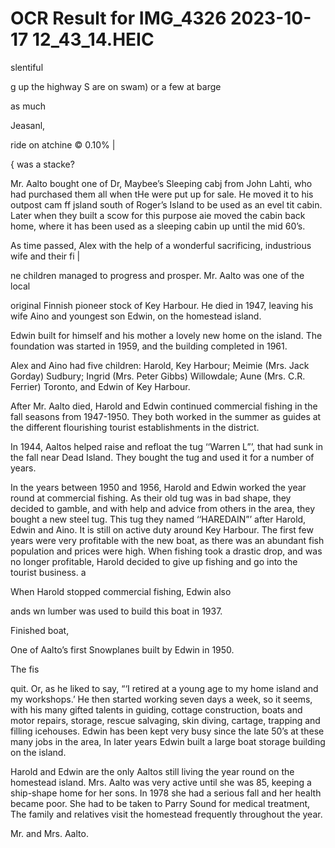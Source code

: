 # OCR Result for IMG_4326 2023-10-17 12_43_14.HEIC

slentiful

g up the
highway
S are on
swam)
or a few
at barge

as much

Jeasanl,

ride on
atchine ©
0.10% |

{ was a
stacke?

Mr. Aalto bought one of Dr, Maybee’s Sleeping cabj
from John Lahti, who had purchased them all when tHe
were put up for sale. He moved it to his outpost cam ff
jsland south of Roger’s Island to be used as an evel tit
cabin. Later when they built a scow for this purpose aie
moved the cabin back home, where it has been used as a
sleeping cabin up until the mid 60’s.

As time passed, Alex with the help of a wonderful
sacrificing, industrious wife and their fi |

ne children managed
to progress and prosper. Mr. Aalto was one of the local

original Finnish pioneer stock of Key Harbour. He died in
1947, leaving his wife Aino and youngest son Edwin, on the
homestead island.

Edwin built for himself and his mother a lovely new home
on the island. The foundation was started in 1959, and the
building completed in 1961.

Alex and Aino had five children: Harold, Key Harbour;
Meimie (Mrs. Jack Gorday) Sudbury; Ingrid (Mrs. Peter
Gibbs) Willowdale; Aune (Mrs. C.R. Ferrier) Toronto, and
Edwin of Key Harbour.

After Mr. Aalto died, Harold and Edwin continued
commercial fishing in the fall seasons from 1947-1950. They
both worked in the summer as guides at the different
flourishing tourist establishments in the district.

In 1944, Aaltos helped raise and refloat the tug ‘‘Warren
L”’, that had sunk in the fall near Dead Island. They bought
the tug and used it for a number of years.

In the years between 1950 and 1956, Harold and Edwin
worked the year round at commercial fishing. As their old
tug was in bad shape, they decided to gamble, and with help
and advice from others in the area, they bought a new steel
tug. This tug they named ‘‘HAREDAIN”’ after Harold,
Edwin and Aino. It is still on active duty around Key
Harbour. The first few years were very profitable with the
new boat, as there was an abundant fish population and
prices were high. When fishing took a drastic drop, and was
no longer profitable, Harold decided to give up fishing and
go into the tourist business. a

When Harold stopped commercial fishing, Edwin also

ands wn lumber was used to build
this boat in 1937.

Finished boat,

One of Aalto’s first
Snowplanes built
by Edwin in 1950.

The fis

quit. Or, as he liked to say, “‘I retired at a young age to my
home island and my workshops.’ He then started working
seven days a week, so it seems, with his many gifted talents
in guiding, cottage construction, boats and motor repairs,
storage, rescue salvaging, skin diving, cartage, trapping and
filling icehouses. Edwin has been kept very busy since the
late 50’s at these many jobs in the area, In later years Edwin
built a large boat storage building on the island.

Harold and Edwin are the only Aaltos still living the year
round on the homestead island. Mrs. Aalto was very active
until she was 85, keeping a ship-shape home for her sons.
In 1978 she had a serious fall and her health became poor.
She had to be taken to Parry Sound for medical treatment,
The family and relatives visit the homestead frequently
throughout the year.

Mr. and Mrs. Aalto.

